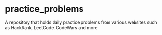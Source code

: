 # practice_problems

A repository that holds daily practice problems from various websites such as HackRank, LeetCode, CodeWars and more
